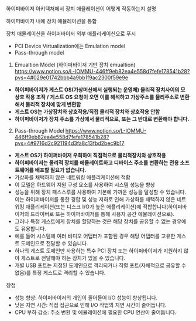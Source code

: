 하이퍼바이저 아키텍처에서 장치 애뮬레이션이 어떻게 작동하는지 설명

하이퍼바이저 내에 장치 애뮬레이션을 통합

장치 애뮬레이션을 하이퍼바이저 외부 애플리케이션으로 푸시

- PCI Device Virtualization에는 Emulation model
- Pass-through model

1. Emualtion Model (하이퍼바이저 기반 장치 emualtion)
   https://www.notion.so/L-IOMMU-446ff9eb82ea4e558d7fefe178541b28?pvs=4#029e01742bbb4a9bb1f9ac2300f59e9e
- **하이퍼바이저가 게스트 OS(가상머신에서 실행되는 운영체) 물리적 장치사이의  모 상호 작용 조작 / 게스트 OS 요청이 오면 이를 해석하고 가상주소를 물리주소로 변환해서 물리적 장치에 맞게 변환함**
- **게스트 OS는 가상장치와 상호작용/직접 물리적 장치와 상호작용 안함**
- **하이퍼바이저가 장치 주소를 가상에서 물리적으로, 또는 그 반대로 변환해야 합니다.**


2. Pass-through Model
    https://www.notion.so/L-IOMMU-446ff9eb82ea4e558d7fefe178541b28?pvs=4#9716d2c921194d3fa8c13fbd2bec9b17
- **게스트 OS가 하이퍼바이저 우회하여 직접적으로 물리적장치와 상호작용**
- **하이퍼바이저는 물리적 장치를 에뮬레이트하고 디바이스 주소를 변환하는 전용 소프트웨어를 배포할 필요가 없습니다.**
- 가상화를 채택하지 않은 네트워킹 애플리케이션에 적합
- 이 모델은 하드웨어 지원 구성 요소를 사용하여 시스템 성능을 향상
- 성능을 위해 장치 패스스루를 사용하여 기본에 가까운 성능을 달성할 수 있습니다. 이는 하이퍼바이저를 통한 경합 및 성능 저하로 인해 가상화를 채택하지 않은 네트워킹 애플리케이션(또는 디스크 I/O가 높은 애플리케이션)에 적합합니다(하이퍼바이저의 드라이버로 또는 하이퍼바이저를 통해 사용자 공간 에뮬레이션으로).
- 그러나 특정 게스트에게 장치를 할당하는 것은 해당 장치를 공유할 수 없는 경우에도 유용합니다. 
- 예를 들어 시스템에 여러 비디오 어댑터가 포함된 경우 해당 어댑터를 고유한 게스트 도메인으로 전달할 수 있습니다.
- 하나의 게스트 도메인만 사용하는 특수 PCI 장치 또는 하이퍼바이저가 지원하지 않아 게스트로 전달해야 하는 장치가 있을 수 있습니다. 
- 개별 USB 포트는 지정된 도메인으로 격리되거나 직렬 포트(자체적으로 공유할 수 없음)를 특정 게스트로 격리할 수 있습니다.


장점

- 성능 향상: 하이퍼바이저의 개입이 줄어들어 I/O 성능이 향상됩니다.
- 낮은 지연 시간: 직접 접근으로 인해 I/O 작업의 지연 시간이 줄어듭니다.
- CPU 부하 감소: 주소 변환 및 에뮬레이션에 필요한 CPU 연산이 줄어듭니다.